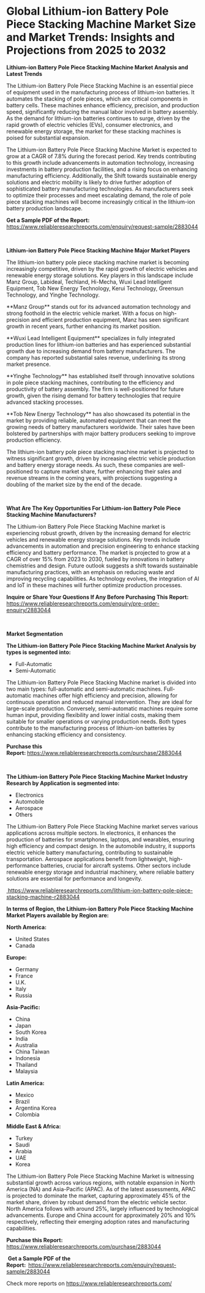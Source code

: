 <p><h1>Global Lithium-ion Battery Pole Piece Stacking Machine Market Size and Market Trends: Insights and Projections from 2025 to 2032</h1></p><p><strong>Lithium-ion Battery Pole Piece Stacking Machine Market Analysis and Latest Trends</strong></p>
<p><p>The Lithium-ion Battery Pole Piece Stacking Machine is an essential piece of equipment used in the manufacturing process of lithium-ion batteries. It automates the stacking of pole pieces, which are critical components in battery cells. These machines enhance efficiency, precision, and production speed, significantly reducing the manual labor involved in battery assembly. As the demand for lithium-ion batteries continues to surge, driven by the rapid growth of electric vehicles (EVs), consumer electronics, and renewable energy storage, the market for these stacking machines is poised for substantial expansion.</p><p>The Lithium-ion Battery Pole Piece Stacking Machine Market is expected to grow at a CAGR of 7.8% during the forecast period. Key trends contributing to this growth include advancements in automation technology, increasing investments in battery production facilities, and a rising focus on enhancing manufacturing efficiency. Additionally, the Shift towards sustainable energy solutions and electric mobility is likely to drive further adoption of sophisticated battery manufacturing technologies. As manufacturers seek to optimize their processes and meet escalating demand, the role of pole piece stacking machines will become increasingly critical in the lithium-ion battery production landscape.</p></p>
<p><strong>Get a Sample PDF of the Report:&nbsp;</strong> <a href="https://www.reliableresearchreports.com/enquiry/request-sample/2883044?utm_campaign=3313&utm_medium=2&utm_source=Github&utm_content=ia&utm_term=13032025&utm_id=lithium-ion-battery-pole-piece-stacking-machine">https://www.reliableresearchreports.com/enquiry/request-sample/2883044</a></p>
<p>&nbsp;</p>
<p><strong>Lithium-ion Battery Pole Piece Stacking Machine Major Market Players</strong></p>
<p><p>The lithium-ion battery pole piece stacking machine market is becoming increasingly competitive, driven by the rapid growth of electric vehicles and renewable energy storage solutions. Key players in this landscape include Manz Group, Labideal, Techland, Hi-Mecha, Wuxi Lead Intelligent Equipment, Tob New Energy Technology, Kerui Technology, Greensun Technology, and Yinghe Technology.</p><p>**Manz Group** stands out for its advanced automation technology and strong foothold in the electric vehicle market. With a focus on high-precision and efficient production equipment, Manz has seen significant growth in recent years, further enhancing its market position.</p><p>**Wuxi Lead Intelligent Equipment** specializes in fully integrated production lines for lithium-ion batteries and has experienced substantial growth due to increasing demand from battery manufacturers. The company has reported substantial sales revenue, underlining its strong market presence.</p><p>**Yinghe Technology** has established itself through innovative solutions in pole piece stacking machines, contributing to the efficiency and productivity of battery assembly. The firm is well-positioned for future growth, given the rising demand for battery technologies that require advanced stacking processes.</p><p>**Tob New Energy Technology** has also showcased its potential in the market by providing reliable, automated equipment that can meet the growing needs of battery manufacturers worldwide. Their sales have been bolstered by partnerships with major battery producers seeking to improve production efficiency.</p><p>The lithium-ion battery pole piece stacking machine market is projected to witness significant growth, driven by increasing electric vehicle production and battery energy storage needs. As such, these companies are well-positioned to capture market share, further enhancing their sales and revenue streams in the coming years, with projections suggesting a doubling of the market size by the end of the decade.</p></p>
<p>&nbsp;</p>
<p><strong>What Are The Key Opportunities For Lithium-ion Battery Pole Piece Stacking Machine Manufacturers?</strong></p>
<p><p>The Lithium-ion Battery Pole Piece Stacking Machine market is experiencing robust growth, driven by the increasing demand for electric vehicles and renewable energy storage solutions. Key trends include advancements in automation and precision engineering to enhance stacking efficiency and battery performance. The market is projected to grow at a CAGR of over 15% from 2023 to 2030, fueled by innovations in battery chemistries and design. Future outlook suggests a shift towards sustainable manufacturing practices, with an emphasis on reducing waste and improving recycling capabilities. As technology evolves, the integration of AI and IoT in these machines will further optimize production processes.</p></p>
<p><strong>Inquire or Share Your Questions If Any Before Purchasing This Report:</strong> <a href="https://www.reliableresearchreports.com/enquiry/pre-order-enquiry/2883044?utm_campaign=3313&utm_medium=2&utm_source=Github&utm_content=ia&utm_term=13032025&utm_id=lithium-ion-battery-pole-piece-stacking-machine">https://www.reliableresearchreports.com/enquiry/pre-order-enquiry/2883044</a></p>
<p>&nbsp;</p>
<p><strong>Market Segmentation</strong></p>
<p><strong>The Lithium-ion Battery Pole Piece Stacking Machine Market Analysis by types is segmented into:</strong></p>
<p><ul><li>Full-Automatic</li><li>Semi-Automatic</li></ul></p>
<p><p>The Lithium-ion Battery Pole Piece Stacking Machine market is divided into two main types: full-automatic and semi-automatic machines. Full-automatic machines offer high efficiency and precision, allowing for continuous operation and reduced manual intervention. They are ideal for large-scale production. Conversely, semi-automatic machines require some human input, providing flexibility and lower initial costs, making them suitable for smaller operations or varying production needs. Both types contribute to the manufacturing process of lithium-ion batteries by enhancing stacking efficiency and consistency.</p></p>
<p><strong>Purchase this Report:&nbsp;</strong><a href="https://www.reliableresearchreports.com/purchase/2883044?utm_campaign=3313&utm_medium=2&utm_source=Github&utm_content=ia&utm_term=13032025&utm_id=lithium-ion-battery-pole-piece-stacking-machine">https://www.reliableresearchreports.com/purchase/2883044</a></p>
<p>&nbsp;</p>
<p><strong>The Lithium-ion Battery Pole Piece Stacking Machine Market Industry Research by Application is segmented into:</strong></p>
<p><ul><li>Electronics</li><li>Automobile</li><li>Aerospace</li><li>Others</li></ul></p>
<p><p>The Lithium-ion Battery Pole Piece Stacking Machine market serves various applications across multiple sectors. In electronics, it enhances the production of batteries for smartphones, laptops, and wearables, ensuring high efficiency and compact design. In the automobile industry, it supports electric vehicle battery manufacturing, contributing to sustainable transportation. Aerospace applications benefit from lightweight, high-performance batteries, crucial for aircraft systems. Other sectors include renewable energy storage and industrial machinery, where reliable battery solutions are essential for performance and longevity.</p></p>
<p><a href="https://www.reliableresearchreports.com/lithium-ion-battery-pole-piece-stacking-machine-r2883044?utm_campaign=3313&utm_medium=2&utm_source=Github&utm_content=ia&utm_term=13032025&utm_id=lithium-ion-battery-pole-piece-stacking-machine">&nbsp;https://www.reliableresearchreports.com/lithium-ion-battery-pole-piece-stacking-machine-r2883044</a></p>
<p><strong>In terms of Region, the Lithium-ion Battery Pole Piece Stacking Machine Market Players available by Region are:</strong></p>
<p>
    <p> <strong> North America: </strong>
        <ul>
            <li>United States</li>
            <li>Canada</li>
        </ul>
        </p> 
    <p> <strong> Europe: </strong>
        <ul>
            <li>Germany</li>
            <li>France</li>
            <li>U.K.</li>
            <li>Italy</li>
            <li>Russia</li>
        </ul>
        </p> 
    <p> <strong> Asia-Pacific: </strong>
        <ul>
            <li>China</li>
            <li>Japan</li>
            <li>South Korea</li>
            <li>India</li>
            <li>Australia</li>
            <li>China Taiwan</li>
            <li>Indonesia</li>
            <li>Thailand</li>
            <li>Malaysia</li>
        </ul>
        </p> 
    <p> <strong> Latin America: </strong>
        <ul>
            <li>Mexico</li>
            <li>Brazil</li>
            <li>Argentina Korea</li>
            <li>Colombia</li>
        </ul>
        </p> 
    <p> <strong> Middle East & Africa: </strong>
        <ul>
            <li>Turkey</li>
            <li>Saudi</li>
            <li>Arabia</li>
            <li>UAE</li>
            <li>Korea</li>
        </ul>
    </p>
    </p>
<p><p>The Lithium-ion Battery Pole Piece Stacking Machine Market is witnessing substantial growth across various regions, with notable expansion in North America (NA) and Asia-Pacific (APAC). As of the latest assessments, APAC is projected to dominate the market, capturing approximately 45% of the market share, driven by robust demand from the electric vehicle sector. North America follows with around 25%, largely influenced by technological advancements. Europe and China account for approximately 20% and 10% respectively, reflecting their emerging adoption rates and manufacturing capabilities.</p></p>
<p><strong>Purchase this Report: </strong><a href="https://www.reliableresearchreports.com/purchase/2883044?utm_campaign=3313&utm_medium=2&utm_source=Github&utm_content=ia&utm_term=13032025&utm_id=lithium-ion-battery-pole-piece-stacking-machine">https://www.reliableresearchreports.com/purchase/2883044</a></p>
<p>&nbsp;<strong>Get a Sample PDF of the Report:&nbsp;&nbsp;</strong><a href="https://www.reliableresearchreports.com/enquiry/request-sample/2883044?utm_campaign=3313&utm_medium=2&utm_source=Github&utm_content=ia&utm_term=13032025&utm_id=lithium-ion-battery-pole-piece-stacking-machine">https://www.reliableresearchreports.com/enquiry/request-sample/2883044</a></p>
<p><strong></strong></p>
<p>Check more reports on <a href="https://www.reliableresearchreports.com/?utm_campaign=3313&utm_medium=2&utm_source=Github&utm_content=ia&utm_term=13032025&utm_id=lithium-ion-battery-pole-piece-stacking-machine">https://www.reliableresearchreports.com/</a></p>